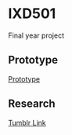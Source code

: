 # IXD501
Final year project

## Prototype
[Prototype](https://github.com/CSD3SIGN/IXD501/blob/master/3%20Off%20the%20Tee%20Prototype.key)

## Research
[Tumblr Link](https://www.tumblr.com/blog/csd3sign/ixd501)
